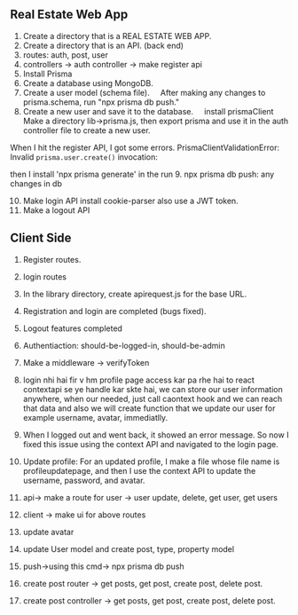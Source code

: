 ## Real Estate Web App
1. Create a directory that is a REAL ESTATE WEB APP.
2. Create a directory that is an API. (back end)
3. routes: auth, post, user
4. controllers -> auth controller -> make register api
5. Install Prisma
6. Create a database using MongoDB.
7. Create a user model (schema file).
    After making any changes to prisma.schema, run "npx prisma db push."
8. Create a new user and save it to the database.
    install prismaClient
Make a directory lib->prisma.js, then export prisma and use it in the auth controller file to create a new user.

When I hit the register API, I got some errors.
PrismaClientValidationError:
Invalid `prisma.user.create()` invocation:

then I install 'npx prisma generate' in the run
9. npx prisma db push: any changes in db

10. Make login API
install cookie-parser
also use a JWT token.
11. Make a logout API
## Client Side
1. Register routes.
2. login routes
3. In the library directory, create apirequest.js for the base URL.
4. Registration and login are completed (bugs fixed).
5. Logout features completed
6. Authentiaction: should-be-logged-in, should-be-admin
7. Make a middleware -> verifyToken
8. login nhi hai fir v hm profile page access kar pa rhe hai to react contextapi se ye handle kar skte hai, we can store our user information anywhere, when our needed, just call caontext hook and we can reach that data and also we will create function that we update our user for example username, avatar, immediatlly.

9. When I logged out and went back, it showed an error message. So now I fixed this issue using the context API and navigated to the login page.
10. Update profile: For an updated profile, I make a file whose file name is profileupdatepage, and then I use the context API to update the username, password, and avatar.
11. api-> make a route for user -> user update, delete, get user, get users 
12. client -> make ui for above routes
13. update avatar
14. update User model and create post, type, property  model
15. push->using this cmd-> npx prisma db push 
16. create post router -> get posts, get post, create post, delete post.
17. create post controller ->  get posts, get post, create post, delete post.












